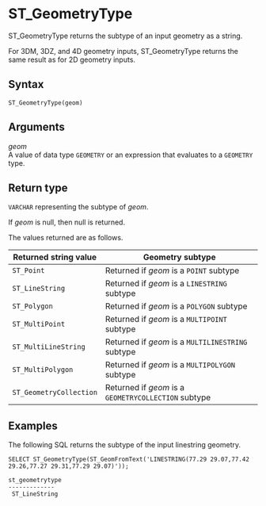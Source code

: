 # ST\_GeometryType<a name="ST_GeometryType-function"></a>

ST\_GeometryType returns the subtype of an input geometry as a string\. 

For 3DM, 3DZ, and 4D geometry inputs, ST\_GeometryType returns the same result as for 2D geometry inputs\.

## Syntax<a name="ST_GeometryType-function-syntax"></a>

```
ST_GeometryType(geom)
```

## Arguments<a name="ST_GeometryType-function-arguments"></a>

 *geom*   
A value of data type `GEOMETRY` or an expression that evaluates to a `GEOMETRY` type\. 

## Return type<a name="ST_GeometryType-function-return"></a>

`VARCHAR` representing the subtype of *geom*\. 

If *geom* is null, then null is returned\. 

The values returned are as follows\.


| Returned string value | Geometry subtype | 
| --- | --- | 
| `ST_Point` | Returned if *geom* is a `POINT` subtype  | 
| `ST_LineString` | Returned if *geom* is a `LINESTRING` subtype  | 
| `ST_Polygon` | Returned if *geom* is a `POLYGON` subtype  | 
| `ST_MultiPoint` | Returned if *geom* is a `MULTIPOINT` subtype  | 
| `ST_MultiLineString` | Returned if *geom* is a `MULTILINESTRING` subtype  | 
| `ST_MultiPolygon` | Returned if *geom* is a `MULTIPOLYGON` subtype  | 
| `ST_GeometryCollection` | Returned if *geom* is a `GEOMETRYCOLLECTION` subtype  | 

## Examples<a name="ST_GeometryType-function-examples"></a>

The following SQL returns the subtype of the input linestring geometry\. 

```
SELECT ST_GeometryType(ST_GeomFromText('LINESTRING(77.29 29.07,77.42 29.26,77.27 29.31,77.29 29.07)'));
```

```
st_geometrytype
-------------
 ST_LineString
```